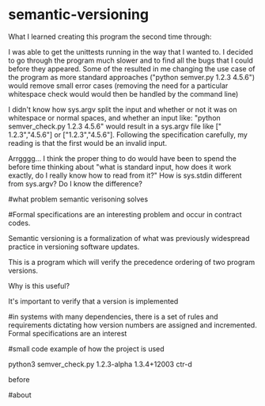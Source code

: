 # semantic-versioning

What I learned creating this program the second time through:

I was able to get the unittests running in the way that I wanted to. I decided to go through the program much slower and to find all the bugs that I could before they appeared. Some of the resulted in me changing the use case of the program as more standard approaches ("python semver.py 1.2.3 4.5.6") would remove small error cases (removing the need for a particular whitespace check would would then be handled by the command line)


I didn't know how sys.argv split the input and whether or not it was on whitespace or normal spaces, and whether an input like: "python semver_check.py    1.2.3 4.5.6" would result in a sys.argv file like ["   1.2.3","4.5.6"] or ["1.2.3","4.5.6"]. Following the specification carefully, my reading is that the first would be an invalid input.

Arrgggg... I think the proper thing to do would have been to spend the before time thinking about "what is standard input, how does it work exactly, do I really know how to read from it?"
How is sys.stdin different from sys.argv? Do I know the difference?

#what problem semantic verisoning solves


#Formal specifications are an interesting problem and occur in contract codes.

Semantic versioning is a formalization of what was previously widespread practice in versioning software updates.

This is a program which will verify the precedence ordering of two program versions.

Why is this useful?

It's important to verify that a version is implemented


#in systems with many dependencies, there is a set of rules and requirements dictating
how version numbers are assigned and incremented.
Formal specifications are an interest

#small code example of how the project is used

python3 semver_check.py
1.2.3-alpha 1.3.4+12003
ctr-d

before

#about
